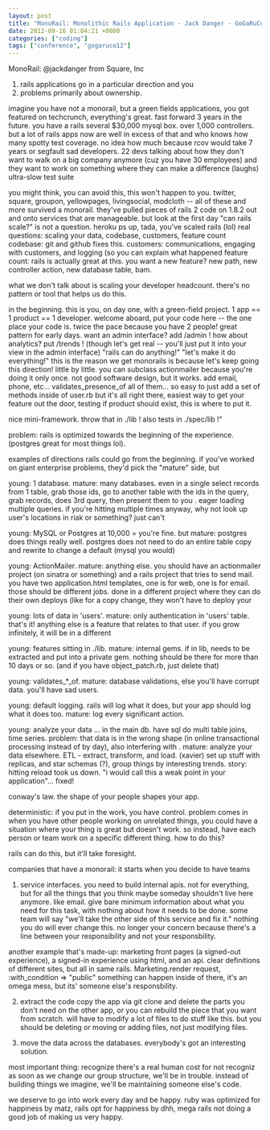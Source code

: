```yaml
---
layout: post
title: "MonoRail: Monolithic Rails Application - Jack Danger - GoGaRuCo '12"
date: 2012-09-16 01:04:21 +0000
categories: ["coding"]
tags: ["conference", "gogaruco12"]
---
```


MonoRail: 
@jackdanger from Square, Inc
1. rails applications go in a particular direction and you 
2. problems primarily about ownership.

imagine you have not a monorail, but a green fields applications, you got featured on techcrunch, everything's great.
fast forward 3 years in the future. you have a rails 
several $30,000 mysql box.
over 1,000 controllers. but a lot of rails apps now are well in excess of that and who knows how many
spotty test coverage. no idea how much because rcov would take 7 years or segfault 
sad developers. 22 devs talking about how they don't want to walk on a big company anymore (cuz you have 30 employees) and they want to work on something where they can make a difference (laughs)
ultra-slow test suite

you might think, you can avoid this, this won't happen to you. twitter, square, groupon, yellowpages, livingsocial, modcloth -- all of these and more survived a monorail. they've pulled pieces of rails 2 code on 1.8.2 out and onto services that are manageable. 
but look at the first day
"can rails scale?" is not a question. heroku ps up, tada, you've scaled rails (lol)
real questions: scaling your data, codebase, customers, feature count
codebase: git and github fixes this. 
customers: communications, engaging with customers, and logging (so you can explain what happened
feature count: rails is actually great at this. you want a new feature? new path, new controller action, new database table, bam. 

what we don't talk about is scaling your developer headcount. there's no pattern or tool that helps us do this. 

in the beginning. this is you, on day one, with a green-field project. 1 app == 1 product == 1 developer. welcome aboard, put your code here -- the one place your code is. twice the pace because you have 2 people! great pattern for early days. 
want an admin interface? add /admin ! how about analytics? put /trends ! (though let's get real -- you'll just put it into your view in the admin interface)
"rails can do anything!" "let's make it do everything!" 
this is the reason we get monorails is because let's keep going this direction! little by little. 
you can subclass actionmailer because you're doing it only once. not good software design, but it works. 
add email, phone, etc... validates_presence_of all of them... so easy to just add a set of methods inside of user.rb but it's all right there, easiest way to get your feature out the door, testing if product should exist, this is where to put it. 

nice mini-framework. throw that in ./lib ! also tests in ./spec/lib !"

problem: rails is optimized towards the beginning of the experience. (postgres great for most things lol). 

examples of directions rails could go from the beginning. if you've worked on giant enterprise problems, they'd pick the "mature" side, but 

young: 1 database. mature: many databases.
even in a single 
select records from 1 table, grab those ids, go to another table with the ids in the query, grab records, does 3rd query, then present them to you . eager loading multiple queries. if you're hitting multiple times anyway, why not look up user's locations in riak or something? just can't 

young: MySQL or Postgres at 10,000 = you're fine. but mature: postgres does things really well. postgres does not need to do an entire table copy and rewrite to change a default (mysql you would)

young: ActionMailer. mature: anything else. you should have an actionmailer project (on sinatra or something) and a rails project that tries to send mail. you have two application.html templates, one is for web, one is for email. those should be different jobs. done in a different project where they can do their own deploys (like for a copy change, they won't have to deploy your 

young: lots of data in 'users'. mature: only authentication in 'users' table. that's it! anything else is a feature that relates to that user. if you grow infinitely, it will be in a different 

young: features sitting in ./lib. mature: internal gems. if in lib, needs to be extracted and put into a private gem. nothing should be there for more than 10 days or so. (and if you have object_patch.rb, just delete that)

young: validates_*_of. mature: database validations, else you'll have corrupt data. you'll have sad users. 

young: default logging. rails will log what it does, but your app should log what it does too. mature: log every significant action. 

young: analyze your data ... in the main db. have sql do multi table joins, time series. problem: that data is in the wrong shape (in online transactional processing instead of by day), also interfering with . mature: analyze your data elsewhere. ETL - extract, transform, and load. (xavier) set up stuff with replicas, and star schemas (?), group things by interesting trends. 
story: hitting reload took us down. "i would call this a weak point in your application"... fixed!

conway's law. 
the shape of your people shapes your app. 

deterministic: if you put in the work, you have control. problem comes in when you have other people working on unrelated things, you could have a situation where your thing is great but doesn't work. so instead, have each person or team work on a specific different thing. how to do this? 

rails can do this, but it'll take foresight. 

companies that have a monorail: it starts when you decide to have teams

1. service interfaces. you need to build internal apis. not for everything, but for all the things that you think maybe someday shouldn't live here anymore. like email. give bare minimum information about what you need for this task, with nothing about how it needs to be done. some team will say "we'll take the other side of this service and fix it." nothing you do will ever change this. no longer your concern because there's a line between your responsibility and not your responsbility. 

another example that's made-up: marketing front pages (a signed-out experience), a signed-in experience using html, and an api. clear definitions of different sites, but all in same rails. 
Marketing.render request, :with_condition => "public"
something can happen inside of there, it's an omega mess, but its' someone else's responsbility. 

2. extract the code
copy the app via git clone and delete the parts you don't need on the other app, or you can rebuild the piece that you want from scratch. will have to modify a lot of files to do stuff like this. but you should be deleting or moving or adding files, not just modifying files. 

3. move the data
across the databases. everybody's got an interesting solution. 

most important thing: recognize there's a real human cost for not recogniz
as soon as we change our group structure, we'll be in trouble. instead of building things we imagine, we'll be maintaining someone else's code.

we deserve to go into work every day and be happy.
ruby was optimized for happiness by matz, rails opt for happiness by dhh, mega rails not doing a good job of making us very happy.